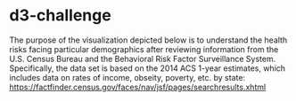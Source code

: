 # d3-challenge

The purpose of the visualization depicted below is to understand the health risks facing particular demographics after reviewing information from the U.S. Census Bureau and the Behavioral Risk Factor Surveillance System.  Specifically, the data set is based on the 2014 ACS 1-year estimates, which includes data on rates of income, obseity, poverty, etc. by state: https://factfinder.census.gov/faces/nav/jsf/pages/searchresults.xhtml


